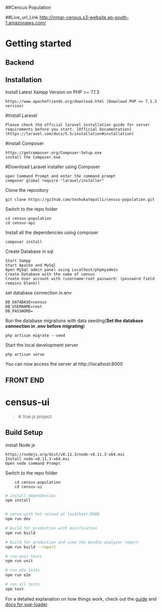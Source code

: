 ##Cencus Population

##Live_url_Link
http://inmar-census.s3-website.ap-south-1.amazonaws.com/
# Getting started

## Backend


## Installation

Install Latest Xampp Version on PHP >= 7.1.3

    https://www.apachefriends.org/download.html (Download PHP >= 7.1.3 version)

#Install Laravel

    Please check the official laravel installation guide for server requirements before you start. [Official Documentation](https://laravel.com/docs/5.5/installation#installation)

#install Composer 

    https://getcomposer.org/Composer-Setup.exe
    install the Composer.exe

#Download Laravel installer using Composer
    
    open Command Prompt and enter the command prompt
    composer global require "laravel/installer"

Clone the repository

    git clone https://github.com/teshukatepalli/census-population.git

Switch to the repo folder

    cd census-population
    cd census-api

Install all the dependencies using composer

    composer install

Create Database in sql

    Start Xampp 
    Start Apache and MySql 
    Open MySql admin panel using Localhost/phpmyadmin
    Create Database with the name of census
    Create User account with (username:root password: (password field remains blank))

set database connection in.env 

    DB_DATABASE=census
    DB_USERNAME=root
    DB_PASSWORD=    

Run the database migrations with data seeding(**Set the database connection in .env before migrating**)

    php artisan migrate --seed

Start the local development server

    php artisan serve

You can now access the server at http://localhost:8000

## FRONT END

# census-ui


> A Vue.js project

## Build Setup

install Node js

    https://nodejs.org/dist/v8.11.3/node-v8.11.3-x64.msi
    Install node-v8.11.3-x64.msi
    Open node command Prompt

Switch to the repo folder

        cd census-population
        cd census-ui
``` bash
# install dependencies
npm install


# serve with hot reload at localhost:8080
npm run dev

# build for production with minification
npm run build

# build for production and view the bundle analyzer report
npm run build --report

# run unit tests
npm run unit

# run e2e tests
npm run e2e

# run all tests
npm test
```

For a detailed explanation on how things work, check out the [guide](http://vuejs-templates.github.io/webpack/) and [docs for vue-loader](http://vuejs.github.io/vue-loader).